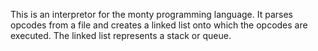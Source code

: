 This is an interpretor for the monty programming language. It parses opcodes from a file and creates a linked list onto which the opcodes are executed. The linked list represents a stack or queue.
